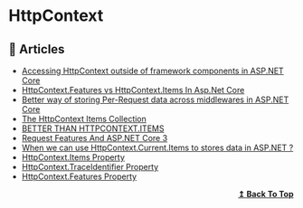 # HttpContext

## 📝 Articles
- [Accessing HttpContext outside of framework components in ASP.NET Core](https://www.strathweb.com/2016/12/accessing-httpcontext-outside-of-framework-components-in-asp-net-core/)
- [HttpContext.Features vs HttpContext.Items In Asp.Net Core](https://stackoverflow.com/questions/51996907/httpcontext-features-vs-httpcontext-items-in-asp-net-core)
- [Better way of storing Per-Request data across middlewares in ASP.NET Core](https://dev.to/tjindapitak/better-way-of-storing-per-request-data-across-middlewares-in-asp-net-core-1m9k)
- [The HttpContext Items Collection](https://odetocode.com/articles/111.aspx)
- [BETTER THAN HTTPCONTEXT.ITEMS](https://hanson.io/aspnet-httpcontext-items-to-scoped-services/)
- [Request Features And ASP.NET Core 3](https://khalidabuhakmeh.com/request-features-aspnet-core-3)
- [When we can use HttpContext.Current.Items to stores data in ASP.NET ?](https://dailydotnettips.com/httpcontext-current-items-stores-data-asp-net/)
- [HttpContext.Items Property](https://docs.microsoft.com/en-us/dotnet/api/microsoft.aspnetcore.http.httpcontext.items)
- [HttpContext.TraceIdentifier Property](https://docs.microsoft.com/en-us/dotnet/api/microsoft.aspnetcore.http.httpcontext.traceidentifier)
- [HttpContext.Features Property](https://docs.microsoft.com/en-us/dotnet/api/microsoft.aspnetcore.http.httpcontext.features?view=aspnetcore-5.0)
<div align="right">
  <b><a href="#contents">↥ Back To Top</a></b>
</div>
